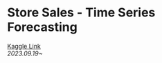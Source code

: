 
# Store Sales - Time Series Forecasting
[Kaggle Link](https://www.kaggle.com/competitions/store-sales-time-series-forecasting)  
_2023.09.19~_
